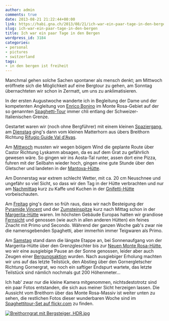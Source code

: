 ```yaml
---
author: admin
comments: true
date: 2013-08-21 21:22:44+00:00
link: https://habi.gna.ch/2013/08/21/ich-war-ein-paar-tage-in-den-bergen/
slug: ich-war-ein-paar-tage-in-den-bergen
title: Ich war ein paar Tage in den Bergen
wordpress_id: 3184
categories:
- personal
- pictures
- switzerland
tags:
- in den bergen ist freiheit
---
```


Manchmal gehen solche Sachen spontaner als mensch denkt; am Mittwoch eröffnete sich die Möglichkeit auf eine Bergtour zu gehen, am Sonntag übernachteten wir schon in Zermatt, um uns zu anklimatisieren.




In der ersten Augustwoche wanderte ich in Begleitung der Dame und der kompetenten Angleitung von [Enrico Bonino](http://www.odyssee-montagne.it/modules/smartsection/item.php?itemid=2) im Monte Rosa-Gebiet auf der so genannten [Spaghetti-Tour](https://www.google.ch/search?client=safari&rls=en&q=spaghetti+tour&ie=UTF-8&oe=UTF-8&gws_rd=cr&ei=SSkVUpayAYXFtAbT1ICgCw) immer chli entlang der Schweizer-Italienischen Grenze.




Gestartet waren wir (noch ohne Bergführer) mit einem kleinen [Spaziergang](http://runkeeper.com/user/davidhaberthuer/activity/220181235), am [Dienstag](http://runkeeper.com/user/davidhaberthuer/activity/223068574) ging's dann vom kleinen Matterhorn aus übers Breithorn Richtung [Rifugio Guide Val d'Ayas](http://).




Am [Mittwoch](http://runkeeper.com/user/davidhaberthuer/activity/223069691) mussten wir wegen böigem Wind die geplante Route über Castor Richtung Lyskamm absagen, da es auf dem Grat zu gefährlich gewesen wäre. So gingen wir ins Aosta-Tal runter, assen dort eine Pizza, fuhren mit der Seilbahn wieder hoch, gingen eine gute Stunde über den Gletscher und landeten in der [Mantova-Hütte](http://www.rifugiomantova.it/index_e.asp).




Am Donnerstag war extrem schlecht Wetter, mit ca. 20 cm Neuschnee und ungefähr so viel Sicht, so dass wir den Tag in der Hütte verbrachten und nur am [Nachmittag](http://runkeeper.com/user/davidhaberthuer/activity/223071454) kurz zu Kaffe und Kuchen in der [Gnifetti-Hütte](https://de.wikipedia.org/wiki/Capanna_Gnifetti) vorbeischauten.




Am [Freitag](http://runkeeper.com/user/davidhaberthuer/activity/223072355) ging's dann so früh raus, dass wir nach Besteigung der [Pyramide Vincent](https://de.wikipedia.org/wiki/Vincent-Pyramide) und der [Zumsteinspitze](http://de.wikipedia.org/wiki/Zumsteinspitze) kurz nach Mittag schon in der [Margerita-Hütte](http://de.wikipedia.org/wiki/Capanna_Regina_Margherita) waren. Im höchsten Gebäude Europas hatten wir grandiose [Fernsicht](http://www.flickr.com/photos/habi/9506013500/in/set-72157635023250205) und genossen (wie auch in allen anderen Hütten) ein feines Znacht mit Primo und Secondo. Während der ganzen Woche gab's zwar nie die namensgebenden Spaghetti, aber immerhin immer Teigwaren als Primo.




Am [Samstag](http://runkeeper.com/user/davidhaberthuer/activity/223072910) stand dann die längste Etappe an, bei Sonnenaufgang von der Margerita-Hütte über den Grenzgleschter bis zur [Neuen Monte Rosa-Hütte](http://www.neuemonterosahuette.ch), wo wir eine ausgiebige Pause an der Sonne genossen, leider aber auch Zeugen einer [Bergungsaktion](http://www.derbund.ch/15585499) wurden. Nach ausgiebiger Erholung machten wir uns auf das letzte Teilstück, den Abstieg über den Gornergletscher Richtung Gornergrat, wo noch ein saftiger Endspurt wartete, das letzte Teilstück sind nämlich nochmals gut 200 Höhenmeter…




Ich hab' zwar nur die kleine Kamera mitgenommen, nichtsdestotrotz sind ein paar Fotos entstanden, die sich aus meiner Sicht herzeigen lassen. Die Aussicht vom Breithorn über das Monte Rosa-Massiv ist weiter unten zu sehen, die restlichen Fotos dieser wunderbaren Woche sind im [Spaghettitour-Set auf flickr.com](http://www.flickr.com/photos/habi/sets/72157635023250205/) zu finden.




[![Breithorngrat mit Bergsteiger, HDR.jpg](https://habi.gna.ch/wp-content/uploads/2013/08/Breithorngrat-mit-Bergsteiger-HDR-tm.jpg)](https://habi.gna.ch/wp-content/uploads/2013/08/Breithorngrat-mit-Bergsteiger-HDR.jpg)  

